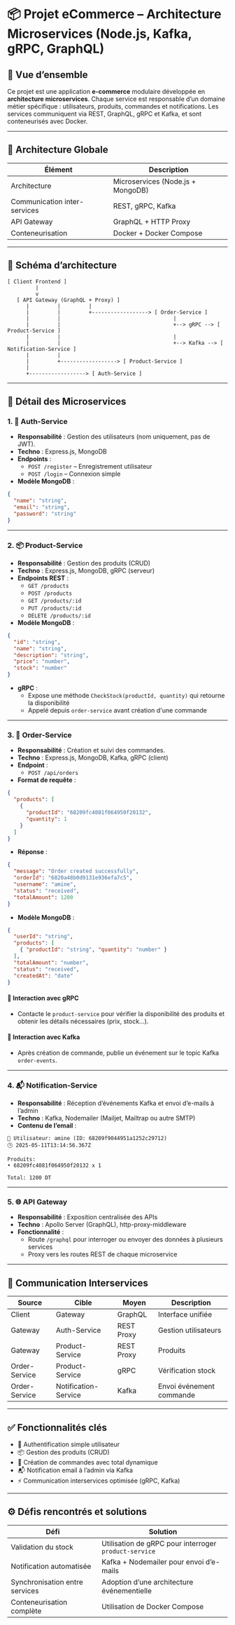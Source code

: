 
# 📦 Projet eCommerce – Architecture Microservices (Node.js, Kafka, gRPC, GraphQL)

## 🧾 Vue d’ensemble

Ce projet est une application **e-commerce** modulaire développée en **architecture microservices**. Chaque service est responsable d’un domaine métier spécifique : utilisateurs, produits, commandes et notifications. Les services communiquent via REST, GraphQL, gRPC et Kafka, et sont conteneurisés avec Docker.

---

## 🧱 Architecture Globale

| Élément | Description |
|--------|-------------|
| Architecture | Microservices (Node.js + MongoDB) |
| Communication inter-services | REST, gRPC, Kafka |
| API Gateway | GraphQL + HTTP Proxy |
| Conteneurisation | Docker + Docker Compose |

---

## 📌 Schéma d’architecture

```
[ Client Frontend ]
         |
         v
   [ API Gateway (GraphQL + Proxy) ]
      |         |         |
      |         |         +------------------> [ Order-Service ]
      |         |                                    |
      |         |                                    +--> gRPC --> [ Product-Service ]
      |         |                                    |
      |         |                                    +--> Kafka --> [ Notification-Service ]
      |         |
      |         +------------------> [ Product-Service ]
      |
      +------------------> [ Auth-Service ]
```

---

## 🧩 Détail des Microservices

### 1. 🔐 Auth-Service

- **Responsabilité** : Gestion des utilisateurs (nom uniquement, pas de JWT).
- **Techno** : Express.js, MongoDB
- **Endpoints** :
  - `POST /register` – Enregistrement utilisateur
  - `POST /login` – Connexion simple
- **Modèle MongoDB** :
```json
{
  "name": "string",
  "email": "string",
  "password": "string"
}
```

---

### 2. 📦 Product-Service

- **Responsabilité** : Gestion des produits (CRUD)
- **Techno** : Express.js, MongoDB, gRPC (serveur)
- **Endpoints REST** :
  - `GET /products`
  - `POST /products`
  - `GET /products/:id`
  - `PUT /products/:id`
  - `DELETE /products/:id`
- **Modèle MongoDB** :
```json
{
  "id": "string",
  "name": "string",
  "description": "string",
  "price": "number",
  "stock": "number"
}
```
- **gRPC** :
  - Expose une méthode `CheckStock(productId, quantity)` qui retourne la disponibilité
  - Appelé depuis `order-service` avant création d'une commande

---

### 3. 🛒 Order-Service

- **Responsabilité** : Création et suivi des commandes.
- **Techno** : Express.js, MongoDB, Kafka, gRPC (client)
- **Endpoint** :
  - `POST /api/orders`
- **Format de requête** :
```json
{
  "products": [
    {
      "productId": "68209fc4081f064950f20132",
      "quantity": 1
    }
  ]
}
```
- **Réponse** :
```json
{
  "message": "Order created successfully",
  "orderId": "6820a48b0d9131e936efa7c5",
  "username": "amine",
  "status": "received",
  "totalAmount": 1200
}
```
- **Modèle MongoDB** :
```json
{
  "userId": "string",
  "products": [
    { "productId": "string", "quantity": "number" }
  ],
  "totalAmount": "number",
  "status": "received",
  "createdAt": "date"
}
```

#### 🔄 Interaction avec gRPC
- Contacte le `product-service` pour vérifier la disponibilité des produits et obtenir les détails nécessaires (prix, stock...).

#### 🔁 Interaction avec Kafka
- Après création de commande, publie un événement sur le topic Kafka `order-events`.

---

### 4. 📬 Notification-Service

- **Responsabilité** : Réception d’événements Kafka et envoi d’e-mails à l’admin
- **Techno** : Kafka, Nodemailer (Mailjet, Mailtrap ou autre SMTP)
- **Contenu de l’email** :
```
👤 Utilisateur: amine (ID: 68209f9044951a1252c29712)
🕒 2025-05-11T13:14:56.367Z

Produits:
• 68209fc4081f064950f20132 x 1

Total: 1200 DT
```

---

### 5. 🌐 API Gateway

- **Responsabilité** : Exposition centralisée des APIs
- **Techno** : Apollo Server (GraphQL), http-proxy-middleware
- **Fonctionnalité** :
  - Route `/graphql` pour interroger ou envoyer des données à plusieurs services
  - Proxy vers les routes REST de chaque microservice

---

## 🔁 Communication Interservices

| Source | Cible | Moyen | Description |
|--------|-------|-------|-------------|
| Client | Gateway | GraphQL | Interface unifiée |
| Gateway | Auth-Service | REST Proxy | Gestion utilisateurs |
| Gateway | Product-Service | REST Proxy | Produits |
| Order-Service | Product-Service | gRPC | Vérification stock |
| Order-Service | Notification-Service | Kafka | Envoi événement commande |

---

## ✅ Fonctionnalités clés

- 👤 Authentification simple utilisateur
- 📦 Gestion des produits (CRUD)
- 🛒 Création de commandes avec total dynamique
- 📬 Notification email à l’admin via Kafka
- ⚡ Communication interservices optimisée (gRPC, Kafka)

---

## ⚙️ Défis rencontrés et solutions

| Défi | Solution |
|------|----------|
| Validation du stock | Utilisation de gRPC pour interroger `product-service` |
| Notification automatisée | Kafka + Nodemailer pour envoi d’e-mails |
| Synchronisation entre services | Adoption d’une architecture événementielle |
| Conteneurisation complète | Utilisation de Docker Compose
